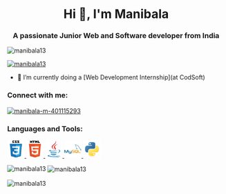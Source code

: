 <h1 align="center">Hi 👋, I'm Manibala</h1>
<h3 align="center">A passionate Junior Web and Software developer from India</h3>

<p align="left"> <img src="https://komarev.com/ghpvc/?username=manibala13&label=Profile%20views&color=0e75b6&style=flat" alt="manibala13" /> </p>

<p align="left"> <a href="https://github.com/ryo-ma/github-profile-trophy"><img src="https://github-profile-trophy.vercel.app/?username=manibala13" alt="manibala13" /></a> </p>

- 🔭 I’m currently doing a [Web Development Internship](at CodSoft)

<h3 align="left">Connect with me:</h3>
<p align="left">
<a href="https://linkedin.com/in/manibala-m-401115293" target="blank"><img align="center" src="https://raw.githubusercontent.com/rahuldkjain/github-profile-readme-generator/master/src/images/icons/Social/linked-in-alt.svg" alt="manibala-m-401115293" height="30" width="40" /></a>
</p>

<h3 align="left">Languages and Tools:</h3>
<p align="left"> <a href="https://www.w3schools.com/css/" target="_blank" rel="noreferrer"> <img src="https://raw.githubusercontent.com/devicons/devicon/master/icons/css3/css3-original-wordmark.svg" alt="css3" width="40" height="40"/> </a> <a href="https://www.w3.org/html/" target="_blank" rel="noreferrer"> <img src="https://raw.githubusercontent.com/devicons/devicon/master/icons/html5/html5-original-wordmark.svg" alt="html5" width="40" height="40"/> </a> <a href="https://www.java.com" target="_blank" rel="noreferrer"> <img src="https://raw.githubusercontent.com/devicons/devicon/master/icons/java/java-original.svg" alt="java" width="40" height="40"/> </a> <a href="https://www.mysql.com/" target="_blank" rel="noreferrer"> <img src="https://raw.githubusercontent.com/devicons/devicon/master/icons/mysql/mysql-original-wordmark.svg" alt="mysql" width="40" height="40"/> </a> <a href="https://www.python.org" target="_blank" rel="noreferrer"> <img src="https://raw.githubusercontent.com/devicons/devicon/master/icons/python/python-original.svg" alt="python" width="40" height="40"/> </a> </p>

<p><img align="left" src="https://github-readme-stats.vercel.app/api/top-langs?username=manibala13&show_icons=true&locale=en&layout=compact" alt="manibala13" /></p>

<p>&nbsp;<img align="center" src="https://github-readme-stats.vercel.app/api?username=manibala13&show_icons=true&locale=en" alt="manibala13" /></p>

<p><img align="center" src="https://github-readme-streak-stats.herokuapp.com/?user=manibala13&" alt="manibala13" /></p>
